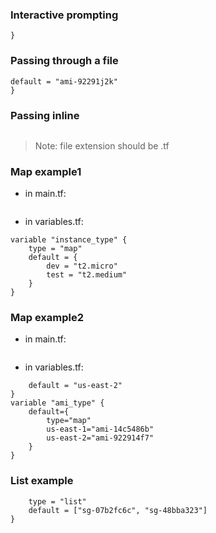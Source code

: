 ### Interactive prompting
```variable "ami-type"{  
}
```
### Passing through a file
```variable "ami-type"{  
default = "ami-92291j2k"  
}
```
### Passing inline
```terraform apply -var amitype="ami-9212323"
```
> Note: file extension should be .tf

### Map example1
* in main.tf:  
```instance_type="${lookup(var.instance_type,var.env)}"
```
* in variables.tf:  
```variable "env" {}  
variable "instance_type" {  
	type = "map"  
	default = {  
		dev = "t2.micro"  
		test = "t2.medium"  
	}  
}
```
### Map example2
* in main.tf:  
```instance_type="${lookup(var.ami_type,var.region)}"
```
* in variables.tf:  
```variable "region" {  
	default = "us-east-2"  
}  
variable "ami_type" {  
	default={  
		type="map"  
		us-east-1="ami-14c5486b"  
		us-east-2="ami-922914f7"  
	}  
}
```
### List example
```variable "sgs" {  
	type = "list"  
	default = ["sg-07b2fc6c", "sg-48bba323"]  
}
```
